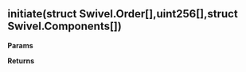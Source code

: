 # 



## initiate(struct Swivel.Order[],uint256[],struct Swivel.Components[])




**Params**

**Returns**



